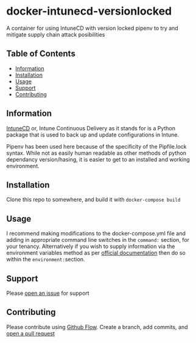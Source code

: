 # docker-intunecd-versionlocked

A container for using IntuneCD with version locked pipenv to try and mitigate supply chain attack posibilities

## Table of Contents

- [Information](#information)
- [Installation](#installation)
- [Usage](#usage)
- [Support](#support)
- [Contributing](#contributing)

## Information

[IntuneCD](https://github.com/almenscorner/IntuneCD
) or, Intune Continuous Delivery as it stands for is a Python package that is used to back up and update configurations in Intune.

Pipenv has been used here because of the specificity of the Pipfile.lock syntax. While not as easily human readable as other methods of python dependancy version/hasing, it is easier to get to an installed and working environment.

## Installation

Clone this repo to somewhere, and build it with ```docker-compose build```

## Usage

I recommend making modifications to the docker-compose.yml file and adding in appropriate command line switches in the ```command:``` section, for your tenancy. Alternatively if you wish to supply information via the environment variables method as per [official documentation](https://github.com/almenscorner/IntuneCD#run-from-a-pipeline) then do so within the ```environment:```section.

## Support
Please [open an issue](/issues/new) for support

## Contributing
Please contribute using [Github Flow](https://guides.github.com/introduction/flow/). Create a branch, add commits, and [open a pull request](/compare)